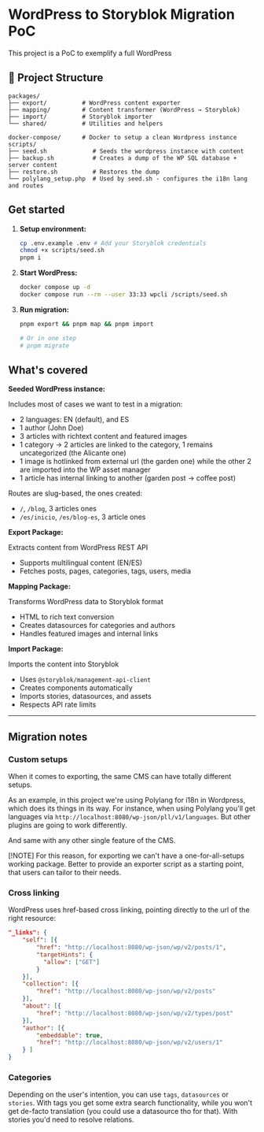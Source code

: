 

# WordPress to Storyblok Migration PoC

This project is a PoC to exemplify a full WordPress 


## 📁 Project Structure
```
packages/
├── export/          # WordPress content exporter
├── mapping/         # Content transformer (WordPress → Storyblok)
├── import/          # Storyblok importer
└── shared/          # Utilities and helpers

docker-compose/      # Docker to setup a clean Wordpress instance
scripts/
├── seed.sh             # Seeds the wordpress instance with content
├── backup.sh           # Creates a dump of the WP SQL database + server content
├── restore.sh          # Restores the dump
└── polylang_setup.php  # Used by seed.sh - configures the i18n lang and routes
```

## Get started

1. **Setup environment:**
   ```bash
   cp .env.example .env # Add your Storyblok credentials
   chmod +x scripts/seed.sh
   pnpm i
   ```

2. **Start WordPress:**
   ```bash
   docker compose up -d
   docker compose run --rm --user 33:33 wpcli /scripts/seed.sh
   ```

3. **Run migration:**
   ```bash
   pnpm export && pnpm map && pnpm import
   
   # Or in one step
   # pnpm migrate
   ```


## What's covered

**Seeded WordPress instance:**

Includes most of cases we want to test in a migration:

- 2 languages: EN (default), and ES
- 1 author (John Doe)
- 3 articles with richtext content and featured images 
- 1 category -> 2 articles are linked to the category, 1 remains uncategorized (the Alicante one)
- 1 image is hotlinked from external url (the garden one) while the other 2 are imported into the WP asset manager
- 1 article has internal linking to another (garden post -> coffee post)

Routes are slug-based, the ones created:
- `/`, `/blog`, 3 articles ones
- `/es/inicio`, `/es/blog-es`, 3 article ones


**Export Package:**

Extracts content from WordPress REST API

- Supports multilingual content (EN/ES)
- Fetches posts, pages, categories, tags, users, media

**Mapping Package:**

Transforms WordPress data to Storyblok format

- HTML to rich text conversion
- Creates datasources for categories and authors
- Handles featured images and internal links

**Import Package:**

Imports the content into Storyblok

- Uses `@storyblok/management-api-client`
- Creates components automatically
- Imports stories, datasources, and assets
- Respects API rate limits












------


## Migration notes

### Custom setups

When it comes to exporting, the same CMS can have totally different setups.

As an example, in this project we're using Polylang for i18n in Wordpress, which does its things in its way. For instance, when using Polylang you'll get languages via `http://localhost:8080/wp-json/pll/v1/languages`. But other plugins are going to work differently.

And same with any other single feature of the CMS.

[!NOTE]
For this reason, for exporting we can't have a one-for-all-setups working package. Better to provide an exporter script as a starting point, that users can tailor to their needs.




### Cross linking

WordPress uses href-based cross linking, pointing directly to the url of the right resource:

```json
"_links": {
    "self": [{
        "href": "http://localhost:8080/wp-json/wp/v2/posts/1",
        "targetHints": {
          "allow": ["GET"]
        }
    }],
    "collection": [{
        "href": "http://localhost:8080/wp-json/wp/v2/posts"
    }],
    "about": [{
        "href": "http://localhost:8080/wp-json/wp/v2/types/post"
    }],
    "author": [{
        "embeddable": true,
        "href": "http://localhost:8080/wp-json/wp/v2/users/1"
    } ]
}
```

### Categories

Depending on the user's intention, you can use `tags`, `datasources` or `stories`. With tags you get some extra search functionality, while you won't get de-facto translation (you could use a datasource tho for that). With stories you'd need to resolve relations.

